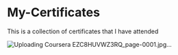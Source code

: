 # My-Certificates
This is a collection of certificates that I have attended


![Uploading Coursera EZC8HUVWZ3RQ_page-0001.jpg…]()


